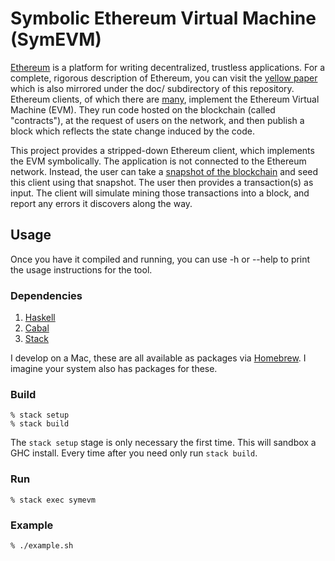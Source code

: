 # Symbolic Ethereum Virtual Machine (SymEVM)

[Ethereum](https://www.ethereum.org/) is a platform for writing decentralized, trustless applications. For a complete, rigorous description of Ethereum,
you can visit the [yellow paper](http://gavwood.com/paper.pdf) which is also mirrored under the doc/ subdirectory of this repository. Ethereum clients,
of which there are [m](https://github.com/ethereum/go-ethereum)[a](https://github.com/ethereum/cpp-ethereum)[n](https://github.com/ethereum/pyethereum)[y](https://github.com/ethcore/parity), implement the Ethereum Virtual Machine (EVM). They run code hosted on the blockchain (called "contracts"), at the request of
users on the network, and then publish a block which reflects the state change induced by the code.

This project provides a stripped-down Ethereum client, which implements the EVM symbolically. The application is not connected to the Ethereum network.
Instead, the user can take a [snapshot of the blockchain](https://github.com/ethereum/wiki/wiki/Blockchain-import-and-export-instructions) and seed this
client using that snapshot. The user then provides a transaction(s) as input. The client will simulate mining those transactions into a block, and report
any errors it discovers along the way.

## Usage

Once you have it compiled and running, you can use -h or --help to print the usage instructions for the tool.

### Dependencies

  1. [Haskell](https://www.haskell.org/)
  2. [Cabal](https://www.haskell.org/cabal/)
  3. [Stack](https://www.haskellstack.org/)

I develop on a Mac, these are all available as packages via [Homebrew](https://brew.sh/). I imagine your system also has packages for these.

### Build

    % stack setup
    % stack build

The `stack setup` stage is only necessary the first time. This will sandbox a GHC install. Every time after you need only run `stack build`.

### Run

    % stack exec symevm

### Example

    % ./example.sh